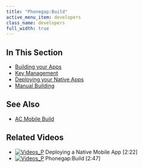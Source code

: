 ```yaml
---
title: "Phonegap:Build"
active_menu_item: developers
class_name: developers
full_width: true
---
```



## In This Section

 - [Building your Apps](/developers/documentation/ac-mobile-build-phonegap/cordova/phonegapbuild/building-the-native-apps)
 - [Key Management](/developers/documentation/ac-mobile-build-phonegap/cordova/phonegapbuild/key-management)
 - [Deploying your Native Apps](/developers/documentation/ac-mobile-build-phonegap/cordova/phonegapbuild/deploying-your-native-apps)
 - [Manual Building](/developers/documentation/ac-mobile-build-phonegap/cordova/phonegapbuild/manual-building)

## See Also

 - [AC Mobile Build](/developers/documentation/ac-mobile-build-phonegap/cordova/ac-mobile-build/)

## Related Videos

 - [![Videos\_P](/img/docs/videos_p.png)](http://www.youtube.com/v/M9hLcnKOj04?autoplay=1&hd=1&fs=1&showsearch=0&rel=0&) Deploying a Native Mobile App [2:22]
 - [![Videos\_P](/img/docs/videos_p.png)](http://www.youtube.com/v/WpVMlSerJ-Q?autoplay=1&hd=1&fs=1&showsearch=0&rel=0&) Phonegap:Build [2:47]
